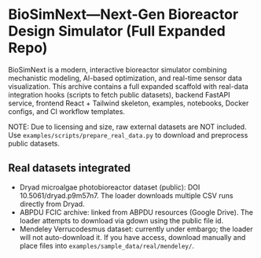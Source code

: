 # BioSimNext—Next-Gen Bioreactor Design Simulator (Full Expanded Repo)

BioSimNext is a modern, interactive bioreactor simulator combining mechanistic modeling,
AI-based optimization, and real-time sensor data visualization. This archive contains a full
expanded scaffold with real-data integration hooks (scripts to fetch public datasets),
backend FastAPI service, frontend React + Tailwind skeleton, examples, notebooks, Docker
configs, and CI workflow templates.

NOTE: Due to licensing and size, raw external datasets are NOT included. Use
`examples/scripts/prepare_real_data.py` to download and preprocess public datasets.


## Real datasets integrated

- Dryad microalgae photobioreactor dataset (public): DOI 10.5061/dryad.p9m57n7. The loader downloads multiple CSV runs directly from Dryad.
- ABPDU FCIC archive: linked from ABPDU resources (Google Drive). The loader attempts to download via gdown using the public file id.
- Mendeley Verrucodesmus dataset: currently under embargo; the loader will not auto-download it. If you have access, download manually and place files into `examples/sample_data/real/mendeley/`.
